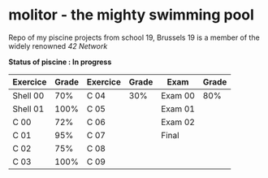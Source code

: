 # molitor - the mighty swimming pool
Repo of my piscine projects from school 19, Brussels
19 is a member of the widely renowned *42 Network*

**Status of piscine : In progress**

| Exercice | Grade | Exercice | Grade | Exam     | Grade |
|----------|-------| ---------|-------|----------|-------|
| Shell 00 |  70%  | C 04     | 30%   | Exam 00  |  80%  |
| Shell 01 | 100%  | C 05     |       | Exam 01  |       |
| C 00     | 72%   | C 06     |       | Exam 02  |       |
| C 01     | 95%   | C 07     |       | Final    |       |
| C 02     | 75%   | C 08     |       |
| C 03     | 100%  | C 09     |       |
